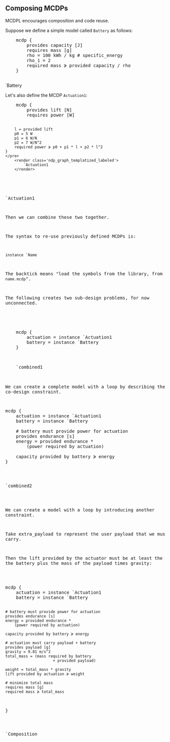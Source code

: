 
## Composing MCDPs


MCDPL encourages composition and code reuse.


Suppose we define a simple model called ``Battery`` as follows:

<col2>
    <pre class="mcdp" id='Battery' label='Battery.mcdp'>
    mcdp {
        provides capacity [J]
        requires mass [g]
        rho = 100 kWh / kg # specific_energy
        rho_1 = 2
        required mass ≽ provided capacity / rho
    }
    </pre>
    <render class='ndp_graph_templatized_labeled'>`Battery</render>
</col2>

Let's also define the MCDP ``Actuation1``:

<col2>
    <pre class="mcdp" id='Actuation1' label='Actuation1.mcdp'>
    mcdp {
        provides lift [N]
        requires power [W]

        l = provided lift
        p0 = 5 W
        p1 = 6 W/N
        p2 = 7 W/N^2
        required power ≽ p0 + p1 * l + p2 * l^2
    }
    </pre>
        <render class='ndp_graph_templatized_labeled'>
            `Actuation1
        </render>
</col2>

<render class='ndp_graph_enclosed' style='max-width: 100%'>`Actuation1</render>


Then we can combine these two together.

The syntax to re-use previously defined MCDPs is:

    instance `Name

The backtick means "load the symbols from the library, from the file ``name.mcdp``".

The following creates two sub-design problems, for now unconnected.

<col2>
    <pre class="mcdp" id='combined1'>
    mcdp {
        actuation = instance `Actuation1
        battery = instance `Battery
    }
    </pre>
    <render class='ndp_graph_enclosed'>`combined1</render>
</col2>

We can create a complete model with a loop by describing the co-design
constraint.


<pre class="mcdp" id='combined2'>
mcdp {
    actuation = instance `Actuation1
    battery = instance `Battery

    # battery must provide power for actuation
    provides endurance [s]
    energy = provided endurance *
        (power required by actuation)

    capacity provided by battery ≽ energy
}
</pre>

<pre class='ndp_graph_enclosed' style='max-width: 100%'>`combined2</pre>

We can create a model with a loop by introducing another constraint.

Take <f>extra_payload</f> to represent the user payload that we must carry.

Then the lift provided by the actuator must be at least the mass
of the battery plus the mass of the payload times gravity:

<col2 id='mine'>
<pre class="mcdp" id='composition' label='Composition.mcdp'>
mcdp {
    actuation = instance `Actuation1
    battery = instance `Battery

    # battery must provide power for actuation
    provides endurance [s]
    energy = provided endurance *
        (power required by actuation)

    capacity provided by battery ≽ energy

    # actuation must carry payload + battery
    provides payload [g]
    gravity = 9.81 m/s^2
    total_mass = (mass required by battery
                         + provided payload)

    weight = total_mass * gravity
    lift provided by actuation ≽ weight

    # minimize total mass
    requires mass [g]
    required mass ≽ total_mass
}
</pre>
        <pre class='ndp_graph_enclosed_TB' style='max-height: 70ex'>
            `Composition
        </pre>
</col2>


<style type='text/css'>
    #mine td {
        vertical-align: top;
    }
    #mine td:first-child {
        /*border: solid 1px red; */
        /*width: 25em; */
    }
</style>
